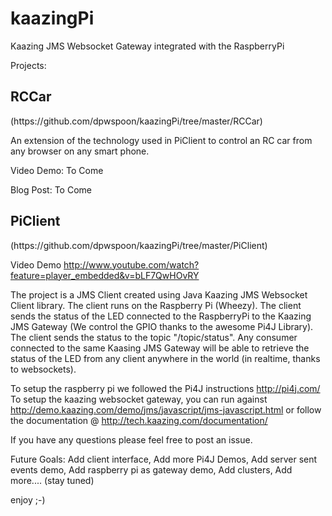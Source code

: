 kaazingPi
=========

Kaazing JMS Websocket Gateway integrated with the RaspberryPi

Projects:

<h2>RCCar</h2> (https://github.com/dpwspoon/kaazingPi/tree/master/RCCar)

An extension of the technology used in PiClient to control an RC car from any browser on any smart phone.   

Video Demo: To Come

Blog Post: To Come


<h2>PiClient</h2> (https://github.com/dpwspoon/kaazingPi/tree/master/PiClient)

Video Demo http://www.youtube.com/watch?feature=player_embedded&v=bLF7QwHOvRY

The project is a JMS Client created using Java Kaazing JMS Websocket Client library. The client runs on the Raspberry Pi (Wheezy).
The client sends the status of the LED connected to the RaspberryPi to the Kaazing JMS Gateway (We control the GPIO thanks to the awesome Pi4J Library). The client sends the status to 
the topic "/topic/status". Any consumer connected to the same Kaasing JMS Gateway will be able to retrieve the status of 
the LED from any client anywhere in the world (in realtime, thanks to websockets). 

To setup the raspberry pi we followed the Pi4J instructions http://pi4j.com/
To setup the kaazing websocket gateway, you can run against http://demo.kaazing.com/demo/jms/javascript/jms-javascript.html
or follow the documentation @ http://tech.kaazing.com/documentation/  

If you have any questions please feel free to post an issue. 

Future Goals:
Add client interface,
Add more Pi4J Demos,
Add server sent events demo,
Add raspberry pi as gateway demo,
Add clusters,
Add more.... (stay tuned)

enjoy ;-)



